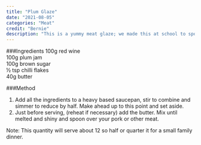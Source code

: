 ```yaml
---
title: "Plum Glaze"
date: "2021-08-05"
categories: "Meat"
credit: "Bernie"
description: "This is a yummy meat glaze; we made this at school to spoon over a pork chop.  I thought it would be ghastly and sweet but it simmers down really nice."
---
```


###Ingredients
100g red wine  
100g plum jam  
100g brown sugar  
½ tsp chilli flakes  
40g butter  


###Method

1. Add all the ingredients to a heavy based saucepan, stir to combine and simmer to reduce by half.  Make ahead up to this point and set aside.  
2. Just before serving, (reheat if necessary) add the butter.  Mix until melted and shiny and spoon over your pork or other meat.  

Note: This quantity will serve about 12 so half or quarter it for a small family dinner.  
